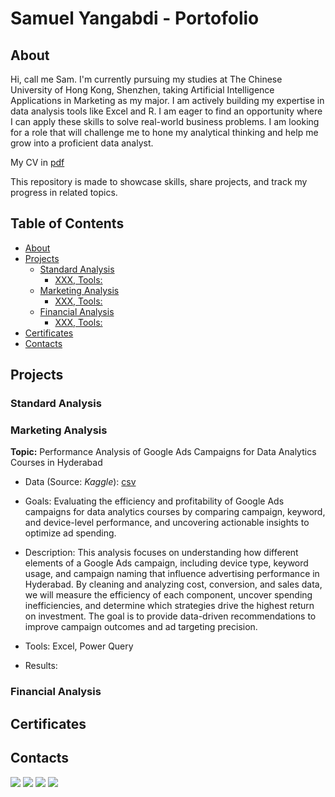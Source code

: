 # Samuel Yangabdi - Portofolio

## About
Hi, call me Sam. I'm currently pursuing my studies at The Chinese University of Hong Kong, Shenzhen, taking Artificial Intelligence Applications in Marketing as my major.
I am actively building my expertise in data analysis tools like Excel and R. I am eager to find an opportunity where I can apply these skills to solve real-world business problems.
I am looking for a role that will challenge me to hone my analytical thinking and help me grow into a proficient data analyst.

My CV in [pdf](CV%20Samuel%20Yangabdi.pdf)

This repository is made to showcase skills, share projects, and track my progress in related topics.

## Table of Contents
- [About](https://github.com/SamuelYangabdi/Portofolio/blob/main/README.md#about)
- [Projects](https://github.com/SamuelYangabdi/Portofolio/blob/main/README.md#projects)
  - [Standard Analysis](https://github.com/SamuelYangabdi/Portofolio/blob/main/README.md#standard-analysis)
    - [XXX, Tools:]()
  - [Marketing Analysis](https://github.com/SamuelYangabdi/Portofolio/blob/main/README.md#marketing-analysis)
    - [XXX, Tools:]()
  - [Financial Analysis](https://github.com/SamuelYangabdi/Portofolio/blob/main/README.md#financial-analysis)
    - [XXX, Tools:]()
- [Certificates](https://github.com/SamuelYangabdi/Portofolio/blob/main/README.md#certificates)
- [Contacts](https://github.com/SamuelYangabdi/Portofolio/blob/main/README.md#contacts)

## Projects
### Standard Analysis
### Marketing Analysis
**Topic:** Performance Analysis of Google Ads Campaigns for Data Analytics Courses in Hyderabad

- Data (Source: _Kaggle_): [csv](GoogleAds_DataAnalytics_Sales_Uncleaned.csv)
  
- Goals: Evaluating the efficiency and profitability of Google Ads campaigns for data analytics courses by comparing campaign, keyword, and device-level performance, and uncovering actionable insights to optimize ad spending.
  
- Description: This analysis focuses on understanding how different elements of a Google Ads campaign, including device type, keyword usage, and campaign naming that influence advertising performance in Hyderabad. By cleaning and analyzing cost, conversion, and sales data, we will measure the efficiency of each component, uncover spending inefficiencies, and determine which strategies drive the highest return on investment. The goal is to provide data-driven recommendations to improve campaign outcomes and ad targeting precision.
  
- Tools: Excel, Power Query
  
- Results: 

### Financial Analysis
## Certificates

## Contacts
<a href="https://www.linkedin.com/in/samuel-yangabdi/"><img src="https://img.shields.io/badge/-LinkedIn-0072b1?&style=for-the-badge&logo=linkedin&logoColor=white" /></a>
<a href="https://wa.link/uq743d"><img src="https://img.shields.io/badge/+86 15728255967-25D366?&style=for-the-badge&logo=Whatsapp&logoColor=FFFFFF" /></a>
<a href="https://mail.google.com"><img src="https://img.shields.io/badge/sam4bdi@gmail.com-EA4335?&style=for-the-badge&logo=gmail&logoColor=FFFFFF" /></a>
<a href="https://www.instagram.com/sam_yangg/"><img src="https://img.shields.io/badge/instagram-FF0069?&style=for-the-badge&logo=instagram&logoColor=FFFFFF" /></a>
